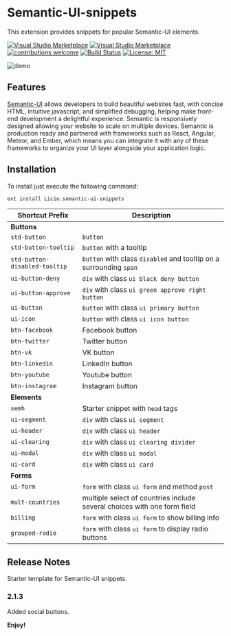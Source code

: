 # Semantic-UI-snippets 

This extension provides snippets for popular Semantic-UI elements.

[![Visual Studio Marketplace](https://img.shields.io/vscode-marketplace/v/Licio.semantic-ui-snippets.svg)](https://marketplace.visualstudio.com/items?itemName=Licio.semantic-ui-snippets) [![Visual Studio Marketplace](https://img.shields.io/vscode-marketplace/d/Licio.semantic-ui-snippets.svg)](https://marketplace.visualstudio.com/items?itemName=Licio.semantic-ui-snippets) [![contributions welcome](https://img.shields.io/badge/contributions-welcome-brightgreen.svg)](https://github.com/liciolentimo/semantic-ui-snippets)
[![Build Status](https://liciolentimo.visualstudio.com/semantic-ui%20snippets/_apis/build/status/liciolentimo.semantic-ui-snippets?branchName=master)](https://liciolentimo.visualstudio.com/semantic-ui%20snippets/_build/latest?definitionId=1&branchName=master)
[![License: MIT](https://img.shields.io/badge/License-MIT-yellow.svg)](https://opensource.org/licenses/MIT)

![demo](https://raw.githubusercontent.com/liciolentimo/semantic-ui-snippets/master/images/demo.gif)


## Features

[Semantic-UI](semantic-ui.com) allows developers to build beautiful websites fast, with concise HTML, intuitive javascript, and simplified debugging, helping make front-end development a delightful experience. Semantic is responsively designed allowing your website to scale on multiple devices. Semantic is production ready and partnered with frameworks such as React, Angular, Meteor, and Ember, which means you can integrate it with any of these frameworks to organize your UI layer alongside your application logic.

## Installation

To install just execute the following command:
```sh
ext install Licio.semantic-ui-snippets
```


| **Shortcut Prefix** | **Description** |
|---|---|
| **Buttons** | |
|`std-button` | `button`|
|`std-button-tooltip` | `button` with a tooltip|
|`std-button-disabled-tooltip` | `button` with class `disabled` and tooltip on a surrounding `span`|
|`ui-button-deny` | `div` with class `ui black deny button`|
|`ui-button-approve` | `div` with class `ui green approve right button`|
|`ui-button` | `button` with class `ui primary button`|
|`ui-icon` | `button` with class `ui icon button`|
|`btn-facebook` | Facebook button|
|`btn-twitter` | Twitter button|
|`btn-vk` | VK button|
|`btn-linkedin` | LinkedIn button|
|`btn-youtube` | Youtube button|
|`btn-instagram` | Instagram button|
| **Elements** | |
`semh` |  Starter snippet with `head` tags |
|`ui-segment` | `div` with class `ui segment`|
|`ui-header` | `div` with class `ui header`|
|`ui-clearing` | `div` with class `ui clearing divider`|
|`ui-modal` | `div` with class `ui modal`|
|`ui-card` | `div` with class `ui card`|
| **Forms** | |
|`ui-form` | `form` with class `ui form` and method `post`|
|`mult-countries` | multiple select of countries include several choices with one form field|
|`billing` | `form` with class `ui form` to show billing info|
|`grouped-radio` | `form` with class `ui form` to display radio buttons|

## Release Notes

Starter template for Semantic-UI snippets.

### 2.1.3
Added social buttons.




**Enjoy!**
